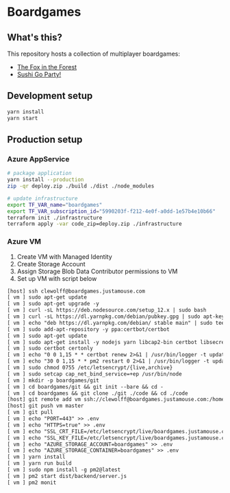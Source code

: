 # Boardgames

## What's this?

This repository hosts a collection of multiplayer boardgames:

- [The Fox in the Forest](./src/shared/games/fitf.md)
- [Sushi Go Party!](./src/shared/games/sgp.md)

## Development setup

```sh
yarn install
yarn start
```

## Production setup

### Azure AppService

```sh
# package application
yarn install --production
zip -qr deploy.zip ./build ./dist ./node_modules

# update infrastructure
export TF_VAR_name="boardgames"
export TF_VAR_subscription_id="5990203f-f212-4e0f-a0dd-1e57b4e10b66"
terraform init ./infrastructure
terraform apply -var code_zip=deploy.zip ./infrastructure
```

### Azure VM

1. Create VM with Managed Identity
2. Create Storage Account
3. Assign Storage Blob Data Contributor permissions to VM
4. Set up VM with script below

```txt
[host] ssh clewolff@boardgames.justamouse.com
[ vm ] sudo apt-get update
[ vm ] sudo apt-get upgrade -y
[ vm ] curl -sL https://deb.nodesource.com/setup_12.x | sudo bash
[ vm ] curl -sL https://dl.yarnpkg.com/debian/pubkey.gpg | sudo apt-key add -
[ vm ] echo "deb https://dl.yarnpkg.com/debian/ stable main" | sudo tee /etc/apt/sources.list.d/yarn.list
[ vm ] sudo add-apt-repository -y ppa:certbot/certbot
[ vm ] sudo apt-get update
[ vm ] sudo apt-get install -y nodejs yarn libcap2-bin certbot libsecret-1-dev
[ vm ] sudo certbot certonly
[ vm ] echo "0 0 1,15 * * certbot renew 2>&1 | /usr/bin/logger -t update_letsencrypt_renewal" | sudo crontab
[ vm ] echo "30 0 1,15 * * pm2 restart 0 2>&1 | /usr/bin/logger -t update_letsencrypt_renewal" | crontab
[ vm ] sudo chmod 0755 /etc/letsencrypt/{live,archive}
[ vm ] sudo setcap cap_net_bind_service=+ep /usr/bin/node
[ vm ] mkdir -p boardgames/git
[ vm ] cd boardgames/git && git init --bare && cd -
[ vm ] cd boardgames && git clone ./git ./code && cd ./code
[host] git remote add vm ssh://clewolff@boardgames.justamouse.com:/home/clewolff/boardgames/git
[host] git push vm master
[ vm ] git pull
[ vm ] echo "PORT=443" >> .env
[ vm ] echo "HTTPS=true" >> .env
[ vm ] echo "SSL_CRT_FILE=/etc/letsencrypt/live/boardgames.justamouse.com/fullchain.pem" >> .env
[ vm ] echo "SSL_KEY_FILE=/etc/letsencrypt/live/boardgames.justamouse.com/privkey.pem" >> .env
[ vm ] echo "AZURE_STORAGE_ACCOUNT=boardgames" >> .env
[ vm ] echo "AZURE_STORAGE_CONTAINER=boardgames" >> .env
[ vm ] yarn install
[ vm ] yarn run build
[ vm ] sudo npm install -g pm2@latest
[ vm ] pm2 start dist/backend/server.js
[ vm ] pm2 monit
```
